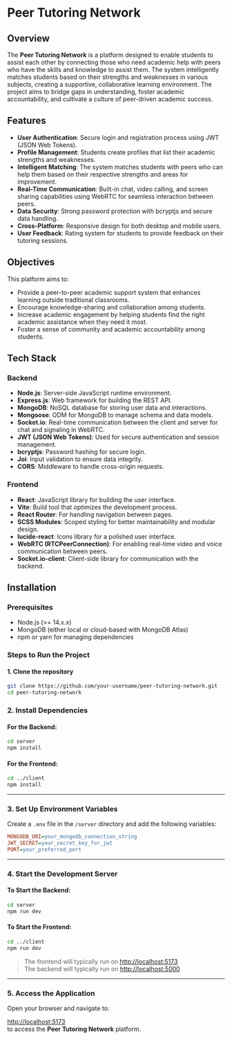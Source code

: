 # Peer Tutoring Network

## Overview

The **Peer Tutoring Network** is a platform designed to enable students to assist each other by connecting those who need academic help with peers who have the skills and knowledge to assist them. The system intelligently matches students based on their strengths and weaknesses in various subjects, creating a supportive, collaborative learning environment. The project aims to bridge gaps in understanding, foster academic accountability, and cultivate a culture of peer-driven academic success.

## Features

- **User Authentication**: Secure login and registration process using JWT (JSON Web Tokens).
- **Profile Management**: Students create profiles that list their academic strengths and weaknesses.
- **Intelligent Matching**: The system matches students with peers who can help them based on their respective strengths and areas for improvement.
- **Real-Time Communication**: Built-in chat, video calling, and screen sharing capabilities using WebRTC for seamless interaction between peers.
- **Data Security**: Strong password protection with bcryptjs and secure data handling.
- **Cross-Platform**: Responsive design for both desktop and mobile users.
- **User Feedback**: Rating system for students to provide feedback on their tutoring sessions.

## Objectives

This platform aims to:

- Provide a peer-to-peer academic support system that enhances learning outside traditional classrooms.
- Encourage knowledge-sharing and collaboration among students.
- Increase academic engagement by helping students find the right academic assistance when they need it most.
- Foster a sense of community and academic accountability among students.

## Tech Stack

### Backend

- **Node.js**: Server-side JavaScript runtime environment.
- **Express.js**: Web framework for building the REST API.
- **MongoDB**: NoSQL database for storing user data and interactions.
- **Mongoose**: ODM for MongoDB to manage schema and data models.
- **Socket.io**: Real-time communication between the client and server for chat and signaling in WebRTC.
- **JWT (JSON Web Tokens)**: Used for secure authentication and session management.
- **bcryptjs**: Password hashing for secure login.
- **Joi**: Input validation to ensure data integrity.
- **CORS**: Middleware to handle cross-origin requests.

### Frontend

- **React**: JavaScript library for building the user interface.
- **Vite**: Build tool that optimizes the development process.
- **React Router**: For handling navigation between pages.
- **SCSS Modules**: Scoped styling for better maintainability and modular design.
- **lucide-react**: Icons library for a polished user interface.
- **WebRTC (RTCPeerConnection)**: For enabling real-time video and voice communication between peers.
- **Socket.io-client**: Client-side library for communication with the backend.

## Installation

### Prerequisites

- Node.js (>= 14.x.x)
- MongoDB (either local or cloud-based with MongoDB Atlas)
- npm or yarn for managing dependencies

### Steps to Run the Project

#### 1. Clone the repository

```bash
git clone https://github.com/your-username/peer-tutoring-network.git
cd peer-tutoring-network
```

### 2. Install Dependencies

#### For the Backend:

```bash
cd server
npm install
```

#### For the Frontend:

```bash
cd ../client
npm install
```

---

### 3. Set Up Environment Variables

Create a `.env` file in the `/server` directory and add the following variables:

```ini
MONGODB_URI=your_mongodb_connection_string
JWT_SECRET=your_secret_key_for_jwt
PORT=your_preferred_port
```

---

### 4. Start the Development Server

#### To Start the Backend:

```bash
cd server
npm run dev
```

#### To Start the Frontend:

```bash
cd ../client
npm run dev
```

> The frontend will typically run on [http://localhost:5173](http://localhost:5173)  
> The backend will typically run on [http://localhost:5000](http://localhost:5000)

---

### 5. Access the Application

Open your browser and navigate to:

[http://localhost:5173](http://localhost:5173)  
to access the **Peer Tutoring Network** platform.
